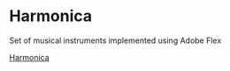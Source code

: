 # Harmonica

Set of musical instruments implemented using Adobe Flex

[Harmonica](https://xantorohara.github.io/harmonica/)

